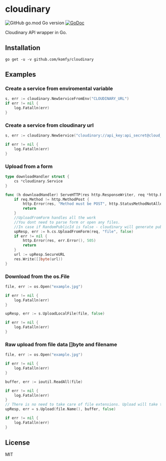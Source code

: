 # cloudinary

![GitHub go.mod Go version](https://img.shields.io/github/go-mod/go-version/komfy/cloudinary?style=flat-square)
[![GoDoc](https://godoc.org/github.com/komfy/cloudinary?status.svg)](pkg.go.dev/github.com/komfy/cloudinary)

Cloudinary API wrapper in Go.

## Installation

```
go get -u -v github.com/komfy/cloudinary
```

## Examples

### Create a service from enviromental variable

``` go 
s, err := cloudinary.NewServiceFromEnv("CLOUDINARY_URL")
if err != nil {
	log.Fatalln(err)
}
```
### Create a service from cloudinary url

```go 
s, err := cloudinary.NewService("cloudinary://api_key:api_secret@cloud_name")

if err != nil {
	log.Fatalln(err)
}
```


### Upload from a form
```go 
type downloadHandler struct {
	cs *cloudinary.Service
}

func (h downloadHandler) ServeHTTP(res http.ResponseWriter, req *http.Request) {
	if req.Method != http.MethodPost {
		http.Error(res, "Method must be POST", http.StatusMethodNotAllowed)
		return
	}
	//UploadFromForm handles all the work
	//You dont need to parse form or open any files.
	//In case if RandomPublicId is false - cloudinary will generate pub. ID from file name.
	upResp, err := h.cs.UploadFromForm(req, "file", false)
	if err != nil {
		http.Error(res, err.Error(), 505)
		return
	}
	url := upResp.SecureURL
	res.Write([]byte(url))
}
```
### Download from the os.File 
``` go 
file, err := os.Open("example.jpg")

if err != nil {
	log.Fatalln(err)
}

upResp, err := s.UploadLocalFile(file, false)

if err != nil {
	log.Fatalln(err)
}
```
### Raw upload from file data []byte and filename
``` go 
file, err := os.Open("example.jpg")

if err != nil {
	log.Fatalln(err)
}

buffer, err := ioutil.ReadAll(file)

if err != nil {
	log.Fatalln(err)
}
// There is no need to take care of file extensions. Upload will take trim it by it's own.
upResp, err = s.Upload(file.Name(), buffer, false)

if err != nil {
	log.Fatalln(err)
}
```

## License

MIT
